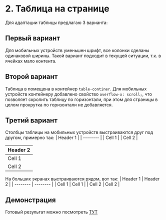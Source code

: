 # 2. Таблица на странице

Для адаптации таблицы предлагаю 3 варианта:
## Первый вариант
Для мобильных устройств уменьшен шрифт, все колонки сделаны одинаковой ширины.
Такой вариант подходит в текущей ситуации, т.к. в ячейках мало контента.

## Второй вариант
Таблица в помещена в контейнер `table-continer`. Для мобильных устройств контейнеру добавлено свойство `overflow-x: scroll;`, что позволяет скролить таблицу по горизонтали, при этом для страницы в целом прокрутка по горизонтали не добавляется.

## Третий вариант 
Столбцы таблицы на мобильных устройств выстраиваются друг под другом, примерно так:
| Header 1 |
| -------- |
| Cell 1   |
| Cell 2   |

| Header 2 |
| -------- |
| Cell 1   |
| Cell 2   |

На больших экранах выстраиваются рядом, вот так:
| Header 1 | Header 2 |
| -------- | -------- |
| Cell 1   | Cell 1   |
| Cell 2   | Cell 2   |

## Демонстрация
Готовый результат можно посмотреть [ТУТ](https://gruv19.github.io/nevatrip-table/) 